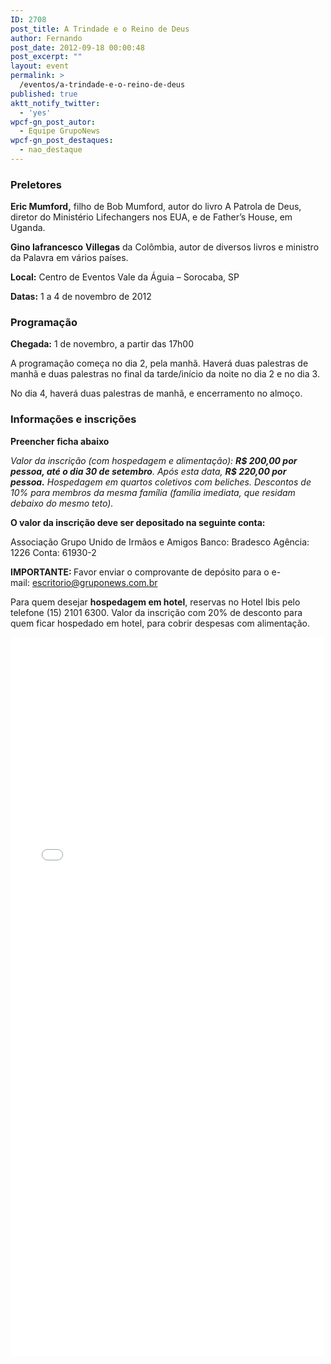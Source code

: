 ```yaml
---
ID: 2708
post_title: A Trindade e o Reino de Deus
author: Fernando
post_date: 2012-09-18 00:00:48
post_excerpt: ""
layout: event
permalink: >
  /eventos/a-trindade-e-o-reino-de-deus
published: true
aktt_notify_twitter:
  - 'yes'
wpcf-gn_post_autor:
  - Equipe GrupoNews
wpcf-gn_post_destaques:
  - nao_destaque
---
```

<h3>Preletores</h3>
<strong>Eric Mumford,</strong> filho de Bob Mumford, autor do livro A Patrola de Deus, diretor do Ministério Lifechangers nos EUA, e de Father’s House, em Uganda.

<strong>Gino Iafrancesco</strong> <strong>Villegas</strong> da Colômbia, autor de diversos livros e ministro da Palavra em vários países.

<strong>Local:</strong> Centro de Eventos Vale da Águia – Sorocaba, SP

<strong>Datas:</strong> 1 a 4 de novembro de 2012
<h3>Programação</h3>
<strong>Chegada:</strong> 1 de novembro, a partir das 17h00

A programação começa no dia 2, pela manhã. Haverá duas palestras de manhã e duas palestras no final da tarde/início da noite no dia 2 e no dia 3.

No dia 4, haverá duas palestras de manhã, e encerramento no almoço.
<h3>Informações e inscrições</h3>
<strong>Preencher ficha abaixo</strong>

<em>Valor da inscrição (com hospedagem e alimentação): <strong>R$ 200,00 por pessoa, até o dia 30 de setembro</strong>. Após esta data, <strong>R$ 220,00 por pessoa.</strong> Hospedagem em quartos coletivos com beliches. Descontos de 10% para membros da mesma família (família imediata, que residam debaixo do mesmo teto).</em>

<strong>O valor da inscrição deve ser depositado na seguinte conta:</strong>

Associação Grupo Unido de Irmãos e Amigos
Banco: Bradesco
Agência: 1226
Conta: 61930-2

<strong>IMPORTANTE: </strong>Favor enviar o comprovante de depósito para o e-mail: <a href="mailto:escritorio@gruponews.com.br" target="_blank">escritorio@gruponews.com.br</a>

Para quem desejar <strong>hospedagem em hotel</strong>, reservas no Hotel Ibis pelo telefone (15) 2101 6300. Valor da inscrição com 20% de desconto para quem ficar hospedado em hotel, para cobrir despesas com alimentação.

<iframe src="//docs.google.com/a/revistaimpacto.com.br/spreadsheet/embeddedform?formkey=dENzb0RPeC1Ha3BHMTM2em0zOFBudkE6MQ" frameborder="0" marginwidth="0" marginheight="0" width="500" height="1150"></iframe>
